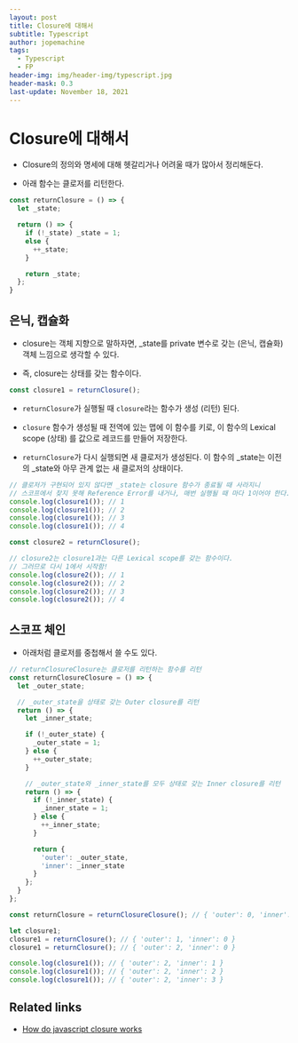 ```yaml
---
layout: post
title: Closure에 대해서
subtitle: Typescript
author: jopemachine
tags:
  - Typescript
  - FP
header-img: img/header-img/typescript.jpg
header-mask: 0.3
last-update: November 18, 2021
---
```


# Closure에 대해서

- Closure의 정의와 명세에 대해 헷갈리거나 어려울 때가 많아서 정리해둔다.

- 아래 함수는 클로저를 리턴한다.

```js
const returnClosure = () => {
  let _state;

  return () => {
    if (!_state) _state = 1;
    else {
      ++_state;
    }

    return _state;
  };
}
```

## 은닉, 캡슐화

- closure는 객체 지향으로 말하자면, _state를 private 변수로 갖는 (은닉, 캡슐화) 객체 느낌으로 생각할 수 있다.

- 즉, closure는 상태를 갖는 함수이다.

```js
const closure1 = returnClosure();
```

- `returnClosure`가 실행될 때 `closure`라는 함수가 생성 (리턴) 된다.

- `closure` 함수가 생성될 때 전역에 있는 맵에 이 함수를 키로, 이 함수의 Lexical scope (상태) 를 값으로 레코드를 만들어 저장한다.

- `returnClosure`가 다시 실행되면 새 클로저가 생성된다. 이 함수의 _state는 이전의 _state와 아무 관계 없는 새 클로저의 상태이다.

```js
// 클로저가 구현되어 있지 않다면 _state는 closure 함수가 종료될 때 사라지니
// 스코프에서 찾지 못해 Reference Error를 내거나, 매번 실행될 때 마다 1이어야 한다.
console.log(closure1()); // 1
console.log(closure1()); // 2
console.log(closure1()); // 3
console.log(closure1()); // 4

const closure2 = returnClosure();

// closure2는 closure1과는 다른 Lexical scope를 갖는 함수이다. 
// 그러므로 다시 1에서 시작함!
console.log(closure2()); // 1
console.log(closure2()); // 2
console.log(closure2()); // 3
console.log(closure2()); // 4
```

## 스코프 체인

- 아래처럼 클로저를 중첩해서 쓸 수도 있다.

```js
// returnClosureClosure는 클로저를 리턴하는 함수를 리턴
const returnClosureClosure = () => {
  let _outer_state;

  // _outer_state을 상태로 갖는 Outer closure를 리턴
  return () => {
    let _inner_state;

    if (!_outer_state) {
      _outer_state = 1;
    } else {
      ++_outer_state;
    }

    // _outer_state와 _inner_state를 모두 상태로 갖는 Inner closure를 리턴
    return () => {
      if (!_inner_state) {
        _inner_state = 1;
      } else {
        ++_inner_state;
      }

      return {
        'outer': _outer_state,
        'inner': _inner_state
      }
    };
  }
};

const returnClosure = returnClosureClosure(); // { 'outer': 0, 'inner': 0 }

let closure1;
closure1 = returnClosure(); // { 'outer': 1, 'inner': 0 }
closure1 = returnClosure(); // { 'outer': 2, 'inner': 0 }

console.log(closure1()); // { 'outer': 2, 'inner': 1 }
console.log(closure1()); // { 'outer': 2, 'inner': 2 }
console.log(closure1()); // { 'outer': 2, 'inner': 3 }

```

## Related links

- [How do javascript closure works](https://stackoverflow.com/questions/111102/how-do-javascript-closures-work)